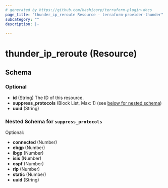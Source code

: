 ```yaml
---
# generated by https://github.com/hashicorp/terraform-plugin-docs
page_title: "thunder_ip_reroute Resource - terraform-provider-thunder"
subcategory: ""
description: |-
  
---
```


# thunder_ip_reroute (Resource)





<!-- schema generated by tfplugindocs -->
## Schema

### Optional

- **id** (String) The ID of this resource.
- **suppress_protocols** (Block List, Max: 1) (see [below for nested schema](#nestedblock--suppress_protocols))
- **uuid** (String)

<a id="nestedblock--suppress_protocols"></a>
### Nested Schema for `suppress_protocols`

Optional:

- **connected** (Number)
- **ebgp** (Number)
- **ibgp** (Number)
- **isis** (Number)
- **ospf** (Number)
- **rip** (Number)
- **static** (Number)
- **uuid** (String)


